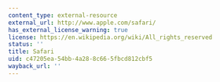 ```yaml
---
content_type: external-resource
external_url: http://www.apple.com/safari/
has_external_license_warning: true
license: https://en.wikipedia.org/wiki/All_rights_reserved
status: ''
title: Safari
uid: c47205ea-54bb-4a28-8c66-5fbcd812cbf5
wayback_url: ''
---
```

